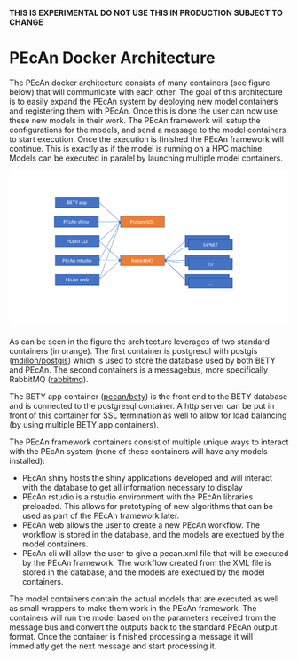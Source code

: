 **THIS IS EXPERIMENTAL DO NOT USE THIS IN PRODUCTION SUBJECT TO CHANGE**

# PEcAn Docker Architecture

The PEcAn docker architecture consists of many containers (see figure below) that will communicate with each other. The goal of this architecture is to easily expand the PEcAn system by deploying new model containers and registering them with PEcAn. Once this is done the user can now use these new models in their work. The PEcAn framework will setup the configurations for the models, and send a message to the model containers to start execution. Once the execution is finished the PEcAn framework will continue. This is exactly as if the model is running on a HPC machine. Models can be executed in paralel by launching multiple model containers.

![PEcAn docker containers](pecan-docker.png)

As can be seen in the figure the architecture leverages of two standard containers (in orange). The first container is postgresql with postgis ([mdillon/postgis](https://hub.docker.com/r/mdillon/postgis/)) which is used to store the database used by both BETY and PEcAn. The second containers is a messagebus, more specifically RabbitMQ ([rabbitmq](https://hub.docker.com/_/rabbitmq/)). 

The BETY app container  ([pecan/bety](https://hub.docker.com/r/pecan/bety/)) is the front end to the BETY database and is connected to the postgresql container. A http server can be put in front of this container for SSL termination as well to allow for load balancing (by using multiple BETY app containers).

The PEcAn framework containers consist of multiple unique ways to interact with the PEcAn system (none of these containers will have any models installed):

- PEcAn shiny hosts the shiny applications developed and will interact with the database to get all information necessary to display
- PEcAn rstudio is a rstudio environment with the PEcAn libraries preloaded. This allows for prototyping of new algorithms that can be used as part of the PEcAn framework later.
- PEcAn web allows the user to create a new PEcAn workflow. The workflow is stored in the database, and the models are exectued by the model containers.
- PEcAn cli will allow the user to give a pecan.xml file that will be executed by the PEcAn framework.  The workflow created from the XML file is stored in the database, and the models are exectued by the model containers.

The model containers contain the actual models that are executed as well as small wrappers to make them work in the PEcAn framework. The containers will run the model based on the parameters received from the message bus and convert the outputs back to the standard PEcAn output format. Once the container is finished processing a message it will immediatly get the next message and start processing it.



